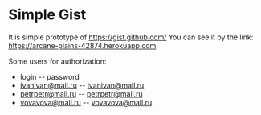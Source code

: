 # Simple Gist
It is simple prototype of https://gist.github.com/
You can see it by the link:
https://arcane-plains-42874.herokuapp.com

Some users for authorization:
  - login -- password
  - ivanivan@mail.ru -- ivanivan@mail.ru
  - petrpetr@mail.ru -- petrpetr@mail.ru
  - vovavova@mail.ru -- vovavova@mail.ru
